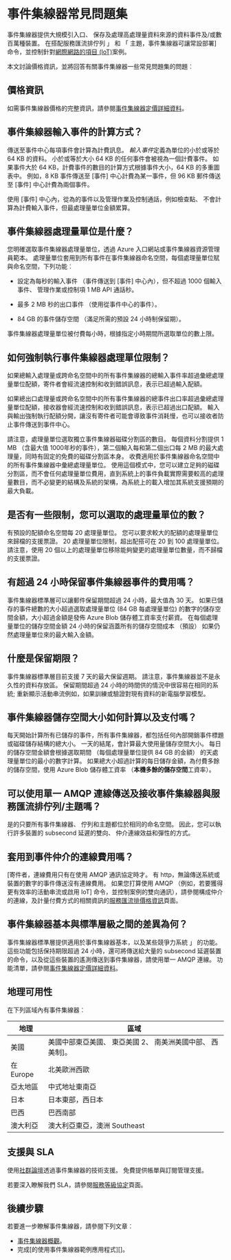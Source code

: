 <properties 
    pageTitle="事件集線器常見問題集 (faq) |Microsoft Azure"
    description="事件集線器常見問題集。"
    services="event-hubs"
    documentationCenter="na"
    authors="sethmanheim"
    manager="timlt"
    editor="" />
<tags 
    ms.service="event-hubs"
    ms.devlang="na"
    ms.topic="article"
    ms.tgt_pltfrm="na"
    ms.workload="na"
    ms.date="09/01/2016"
    ms.author="sethm" />

# <a name="event-hubs-faq"></a>事件集線器常見問題集

事件集線器提供大規模引入口、 保存及處理高處理量資料來源的資料事件及/或數百萬種裝置。 在搭配服務匯流排佇列 」 和 「 主題，事件集線器可讓常設部署] 命令，並控制針對[網際網路的項目 (IoT)](https://azure.microsoft.com/services/iot-hub/)案例。

本文討論價格資訊，並將回答有關事件集線器一些常見問題集的問題︰

## <a name="pricing-information"></a>價格資訊

如需事件集線器價格的完整資訊，請參閱[事件集線器定價詳細資料](https://azure.microsoft.com/pricing/details/event-hubs/)。

## <a name="how-are-event-hubs-ingress-events-calculated"></a>事件集線器輸入事件的計算方式？

傳送至事件中心每項事件會計算為計費訊息。 *輸入事件*定義為單位的小於或等於 64 KB 的資料。 小於或等於大小 64 KB 的任何事件會被視為一個計費事件。 如果事件大於 64 KB，計費事件的數目的計算方式根據事件大小，64 KB 的多重圖表中。 例如，8 KB 事件傳送至 [事件] 中心計費為某一事件，但 96 KB 郵件傳送至 [事件] 中心計費為兩個事件。

使用 [事件] 中心內，從為的事件以及管理作業及控制通話，例如檢查點、 不會計算為計費輸入事件，但最處理量單位金額累算。

## <a name="what-are-event-hubs-throughput-units"></a>事件集線器處理量單位是什麼？

您明確選取事件集線器處理量單位，透過 Azure 入口網站或事件集線器資源管理員範本。 處理量單位套用到所有事件在事件集線器命名空間，每個處理量單位賦與命名空間，下列功能︰

- 設定為每秒的輸入事件 （事件傳送到 [事件] 中心內），但不超過 1000 個輸入事件、 管理作業或控制項 1 MB API 通話秒。

- 最多 2 MB 秒的出口事件 （使用從事件中心的事件）。

- 84 GB 的事件儲存空間 （滿足所需的預設 24 小時制保留期）。

事件集線器處理量單位被付費每小時，根據指定小時期間所選取單位的數上限。

## <a name="how-are-event-hubs-throughput-unit-limits-enforced"></a>如何強制執行事件集線器處理單位限制？

如果總輸入處理量或跨命名空間中的所有事件集線器的總輸入事件率超過彙總處理量單位配額，寄件者會經流速控制和收到錯誤訊息，表示已超過輸入配額。

如果總出口處理量或跨命名空間中的所有事件集線器的總事件出口率超過彙總處理量單位配額，接收器會經流速控制和收到錯誤訊息，表示已超過出口配額。 輸入與輸出強制執行配額分開，讓沒有寄件者可能會導致事件消耗慢，也可以接收者防止事件傳送到事件中心。

請注意，處理量單位選取獨立事件集線器磁碟分割區的數目。 每個資料分割提供 1 MB （含最大值 1000年秒的事件），第二個輸入每和第二個出口每 2 MB 的最大處理量，同時有固定的免費的磁碟分割區本身。 收費適用於事件集線器命名空間中的所有事件集線器中彙總處理量單位。 使用這個模式中，您可以建立足夠的磁碟分割區，而不會任何處理量單位費用，直到系統上的事件負載實際需要較高的處理量數目，而不必變更的結構及系統的架構，為系統上的載入增加其系統支援預期的最大負載。

## <a name="is-there-a-limit-on-the-number-of-throughput-units-that-can-be-selected"></a>是否有一些限制，您可以選取的處理量單位的數？

有預設的配額命名空間每 20 處理量單位。 您可以要求較大的配額的處理量單位來歸檔的支援票證。 20 處理量單位限制，超出配搭可在 20 到 100 處理量單位。 請注意，使用 20 個以上的處理量單位移除能夠變更的處理量單位數量，而不歸檔的支援票證。

## <a name="is-there-a-charge-for-retaining-event-hubs-events-for-more-than-24-hours"></a>有超過 24 小時保留事件集線器事件的費用嗎？

事件集線器標準層可以讓郵件保留期間超過 24 小時，最大值為 30 天。 如果已儲存的事件總數的大小超過選取處理量單位 (84 GB 每處理量單位) 的數字的儲存空間金額，大小超過金額是發佈 Azure Blob 儲存體工資率支付薪資。 在每個處理量單位的儲存空間金額 24 小時的保留涵蓋所有的儲存空間成本 （預設） 如果仍然處理量單位來的最大輸入金額。

## <a name="what-is-the-maximum-retention-period"></a>什麼是保留期限？

事件集線器標準層目前支援 7 天的最大保留週期。 請注意，事件集線器並不是永久性的資料存放區。 保留期間超過 24 小時的時間供的情況中很容易在相同的系統; 重新顯示活動串流例如，如果訓練或驗證對現有資料的新電腦學習模型。

## <a name="how-is-the-event-hubs-storage-size-calculated-and-charged"></a>事件集線器儲存空間大小如何計算以及支付嗎？

每天開始計算所有已儲存的事件，所有事件集線器，都包括任何內部開銷事件標題或磁碟儲存結構的總大小。 一天的結尾，會計算最大使用量儲存空間大小。 每日的儲存空間金額會根據選取期間 （每個處理量單位提供 84 GB 的金額） 的天處理量單位的最小的數字計算。 如果總大小超過計算的每日儲存金額，為付費多餘的儲存空間，使用 Azure Blob 儲存體工資率 （**本機多餘的儲存空間**工資率）。

## <a name="can-i-use-a-single-amqp-connection-to-send-and-receive-from-event-hubs-and-service-bus-queuestopics"></a>可以使用單一 AMQP 連線傳送及接收事件集線器與服務匯流排佇列/主題嗎？

是的只要所有事件集線器、 佇列和主題都位於相同的命名空間。 因此，您可以執行許多裝置的 subsecond 延遲的雙向、 仲介連線效益和彈性的方式。

## <a name="do-brokered-connection-charges-apply-to-event-hubs"></a>套用到事件仲介的連線費用嗎？

[寄件者，連線費用只有在使用 AMQP 通訊協定時才。 有 http，無論傳送系統或裝置的數字的事件傳送沒有連線費用。 如果您打算使用 AMQP （例如，若要獲得更有效率的活動串流或啟用 IoT] 命令，並控制案例的雙向通訊），請參閱構成仲介的連線，及計量付費方式的相關資訊的[服務匯流排價格資訊](https://azure.microsoft.com/pricing/details/service-bus/)頁面。

## <a name="what-is-the-difference-between-event-hubs-basic-and-standard-tiers"></a>事件集線器基本與標準層級之間的差異為何？

事件集線器標準層提供適用於事件集線器基本，以及某些競爭力系統 」 的功能。 這些功能包括保持期限超過 24 小時，還可將傳送給大量的 subsecond 延遲裝置的命令，以及從這些裝置的遙測傳送到事件集線器，請使用單一 AMQP 連線。 功能清單，請參閱[事件集線器定價詳細資料](https://azure.microsoft.com/pricing/details/event-hubs/)。

## <a name="geographic-availability"></a>地理可用性

在下列區域內有事件集線器︰

|地理|區域|
|---|---|
|美國|美國中部東亞美國、 東亞美國 2、 南美洲美國中部、 西美制]。|
|在 Europe|北美歐洲西歐|
|亞太地區|中式地址東南亞|
|日本|日本東部，西日本|
|巴西|巴西南部|
|澳大利亞|澳大利亞東亞，澳洲 Southeast|

## <a name="support-and-sla"></a>支援與 SLA

使用[社群論壇](https://social.msdn.microsoft.com/forums/azure/home)透過事件集線器的技術支援。 免費提供帳單與訂閱管理支援。

若要深入瞭解我們 SLA，請參閱[服務等級協定](https://azure.microsoft.com/support/legal/sla/)頁面。

## <a name="next-steps"></a>後續步驟

若要進一步瞭解事件集線器，請參閱下列文章︰

- [事件集線器概觀][]。
- 完成[的使用事件集線器範例應用程式][]。

[事件集線器概觀]: event-hubs-overview.md
[使用事件集線器範例應用程式]: https://code.msdn.microsoft.com/Service-Bus-Event-Hub-286fd097
